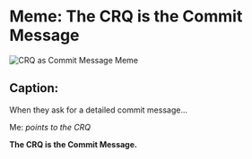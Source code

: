 # Meme: The CRQ is the Commit Message

![CRQ as Commit Message Meme](https://i.imgflip.com/8z210w.jpg)

## Caption:

When they ask for a detailed commit message...

Me: *points to the CRQ*

**The CRQ is the Commit Message.**
